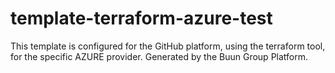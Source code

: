 # template-terraform-azure-test
This template is configured for the GitHub platform, using the terraform tool, for the specific AZURE provider. Generated by the Buun Group Platform.
